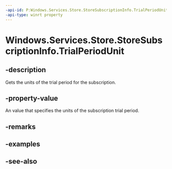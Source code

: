 ```yaml
---
-api-id: P:Windows.Services.Store.StoreSubscriptionInfo.TrialPeriodUnit
-api-type: winrt property
---
```


<!-- Property syntax
public Windows.Services.Store.StoreDurationUnit TrialPeriodUnit { get; }
-->

# Windows.Services.Store.StoreSubscriptionInfo.TrialPeriodUnit

## -description
Gets the units of the trial period for the subscription.

## -property-value
An value that specifies the units of the subscription trial period.

## -remarks

## -examples

## -see-also

